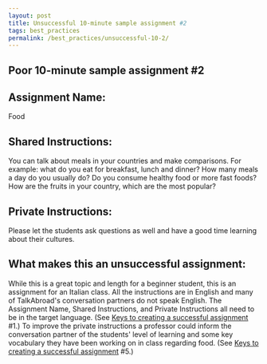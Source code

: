 ```yaml
---
layout: post
title: Unsuccessful 10-minute sample assignment #2
tags: best_practices
permalink: /best_practices/unsuccessful-10-2/
---
```


## Poor 10-minute sample assignment #2

## Assignment Name: 
Food

## Shared Instructions:
You can talk about meals in your countries and make comparisons. For example: what do you eat for breakfast, lunch and dinner? How many meals a day do you usually do? Do you consume healthy food or more fast foods? How are the fruits in your country, which are the most popular?

## Private Instructions: 
Please let the students ask questions as well and have a good time learning about their cultures.
 
## What makes this an unsuccessful assignment:
While this is a great topic and length for a beginner student, this is an assignment for an Italian class. All the instructions are in English and many of TalkAbroad's conversation partners do not speak English. The Assignment Name, Shared Instructions, and Private Instructions all need to be in the target language. (See [Keys to creating a successful assignment](/best_practices/keys-to-a-successful-assignment/) #1.) To improve the private instructions a professor could inform the conversation partner of the students' level of learning and some key vocabulary they have been working on in class regarding food. (See [Keys to creating a successful assignment](/best_practices/keys-to-a-successful-assignment/) #5.)